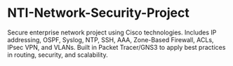 # NTI-Network-Security-Project
Secure enterprise network project using Cisco technologies. Includes IP addressing, OSPF, Syslog, NTP, SSH, AAA, Zone-Based Firewall, ACLs, IPsec VPN, and VLANs. Built in Packet Tracer/GNS3 to apply best practices in routing, security, and scalability.
